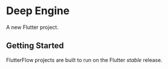# Deep Engine

A new Flutter project.

## Getting Started

FlutterFlow projects are built to run on the Flutter _stable_ release.
